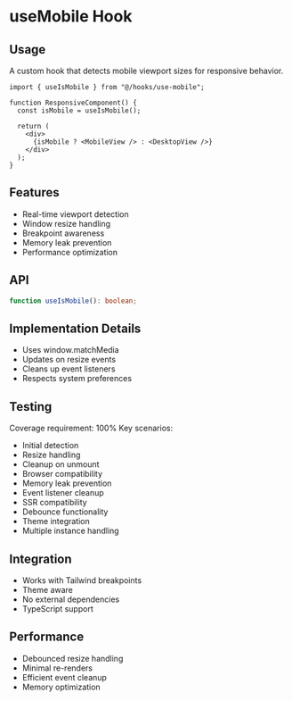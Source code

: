 # useMobile Hook

## Usage
A custom hook that detects mobile viewport sizes for responsive behavior.

```tsx
import { useIsMobile } from "@/hooks/use-mobile";

function ResponsiveComponent() {
  const isMobile = useIsMobile();
  
  return (
    <div>
      {isMobile ? <MobileView /> : <DesktopView />}
    </div>
  );
}
```

## Features
- Real-time viewport detection
- Window resize handling
- Breakpoint awareness
- Memory leak prevention
- Performance optimization

## API
```typescript
function useIsMobile(): boolean;
```

## Implementation Details
- Uses window.matchMedia
- Updates on resize events
- Cleans up event listeners
- Respects system preferences

## Testing
Coverage requirement: 100%
Key scenarios:
- Initial detection
- Resize handling
- Cleanup on unmount
- Browser compatibility
- Memory leak prevention
- Event listener cleanup
- SSR compatibility
- Debounce functionality
- Theme integration
- Multiple instance handling

## Integration
- Works with Tailwind breakpoints
- Theme aware
- No external dependencies
- TypeScript support

## Performance
- Debounced resize handling
- Minimal re-renders
- Efficient event cleanup
- Memory optimization
